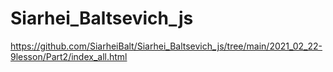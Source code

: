 # Siarhei_Baltsevich_js
https://github.com/SiarheiBalt/Siarhei_Baltsevich_js/tree/main/2021_02_22-9lesson/Part2/index_all.html

